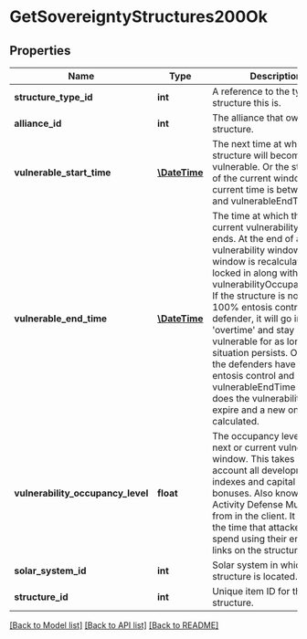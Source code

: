 # GetSovereigntyStructures200Ok

## Properties
Name | Type | Description | Notes
------------ | ------------- | ------------- | -------------
**structure_type_id** | **int** | A reference to the type of structure this is. | 
**alliance_id** | **int** | The alliance that owns the structure. | 
**vulnerable_start_time** | [**\DateTime**](\DateTime.md) | The next time at which the structure will become vulnerable. Or the start time of the current window if current time is between this and vulnerableEndTime. | [optional] 
**vulnerable_end_time** | [**\DateTime**](\DateTime.md) | The time at which the next or current vulnerability window ends. At the end of a vulnerability window the next window is recalculated and locked in along with the vulnerabilityOccupancyLevel. If the structure is not in 100% entosis control of the defender, it will go in to &#39;overtime&#39; and stay vulnerable for as long as that situation persists. Only once the defenders have 100% entosis control and has the vulnerableEndTime passed does the vulnerability interval expire and a new one is calculated. | [optional] 
**vulnerability_occupancy_level** | **float** | The occupancy level for the next or current vulnerability window. This takes into account all development indexes and capital system bonuses. Also known as Activity Defense Multiplier from in the client. It increases the time that attackers must spend using their entosis links on the structure. | [optional] 
**solar_system_id** | **int** | Solar system in which the structure is located. | 
**structure_id** | **int** | Unique item ID for this structure. | 

[[Back to Model list]](../README.md#documentation-for-models) [[Back to API list]](../README.md#documentation-for-api-endpoints) [[Back to README]](../README.md)


